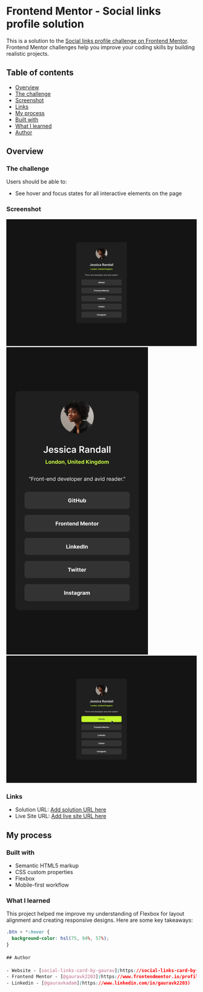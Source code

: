 # Frontend Mentor - Social links profile solution

This is a solution to the [Social links profile challenge on Frontend Mentor](https://www.frontendmentor.io/challenges/social-links-profile-UG32l9m6dQ). Frontend Mentor challenges help you improve your coding skills by building realistic projects. 

## Table of contents

  - [Overview](#overview)
  - [The challenge](#the-challenge)
  - [Screenshot](#screenshot)
  - [Links](#links)
  - [My process](#my-process)
  - [Built with](#built-with)
  - [What I learned](#what-i-learned)
  - [Author](#author)

## Overview

### The challenge

Users should be able to:

- See hover and focus states for all interactive elements on the page

### Screenshot

![](./design/destkop-design.jpg)
![](./design/mobile-design.jpg)
![](./design/active-states.jpg)

### Links

- Solution URL: [Add solution URL here](https://www.frontendmentor.io/solutions/social-link-card-bknSrIjrwP)
- Live Site URL: [Add live site URL here](https://social-links-card-by-gaurav.netlify.app/)

## My process

### Built with

- Semantic HTML5 markup
- CSS custom properties
- Flexbox
- Mobile-first workflow


### What I learned

This project helped me improve my understanding of Flexbox for layout alignment and creating responsive designs. Here are some key takeaways:

```css
.btn > *:hover {
  background-color: hsl(75, 94%, 57%);
}

## Author

- Website - [social-links-card-by-gaurav](https://social-links-card-by-gaurav.netlify.app/)
- Frontend Mentor - [@gauravk2203](https://www.frontendmentor.io/profile/gauravk2205)
- Linkedin - [@gauravkadam](https://www.linkedin.com/in/gauravk2203)


